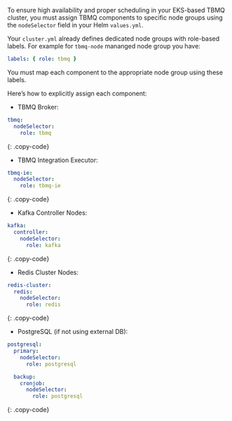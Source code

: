 To ensure high availability and proper scheduling in your EKS-based TBMQ cluster,
you must assign TBMQ components to specific node groups using the `nodeSelector` field in your Helm `values.yml`.

Your `cluster.yml` already defines dedicated node groups with role-based labels.
For example for `tbmq-node` mananged node group you have:

```yaml
labels: { role: tbmq }
```

You must map each component to the appropriate node group using these labels.

Here’s how to explicitly assign each component:

- TBMQ Broker:

```yaml
tbmq:
  nodeSelector:
    role: tbmq
```
{: .copy-code}

- TBMQ Integration Executor:

```yaml
tbmq-ie:
  nodeSelector:
    role: tbmq-ie
```
{: .copy-code}

- Kafka Controller Nodes:

```yaml
kafka:
  controller:
    nodeSelector:
      role: kafka
```
{: .copy-code}

- Redis Cluster Nodes:

```yaml
redis-cluster:
  redis:
    nodeSelector:
      role: redis
```
{: .copy-code}

- PostgreSQL (if not using external DB):

```yaml
postgresql:
  primary:
    nodeSelector:
      role: postgresql

  backup:
    cronjob:
      nodeSelector:
        role: postgresql
```
{: .copy-code}